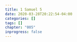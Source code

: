 ```yaml
---
title: 1 Samuel 5
date: 2020-03-28T20:22:54-04:00
categories: []
tags: []
chapter: "005"
inprogress: false
---
```


